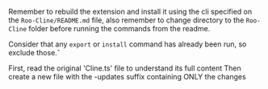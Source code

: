 Remember to rebuild the extension and install it using the cli specified on the `Roo-Cline/README.md` file, also remember to change directory to the `Roo-Cline` folder before running the commands from the readme.

Consider that any `export` or `install` command has already been run, so exclude those.ˆ


First, read the original 'Cline.ts' file to understand its full content
Then create a new file with the -updates suffix containing ONLY the changes 